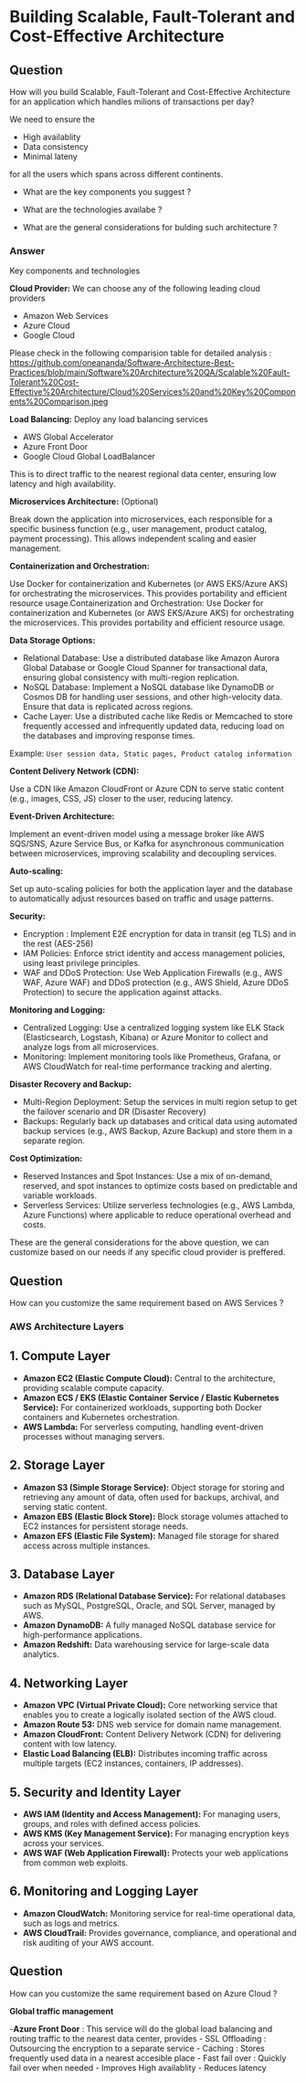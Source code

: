 # Building Scalable, Fault-Tolerant and Cost-Effective Architecture

## Question 

How will you build Scalable, Fault-Tolerant and Cost-Effective Architecture for an application which handles milions of transactions per day?

We need to ensure the 

- High availablity
- Data consistency
- Minimal lateny 

for all the users which spans across different continents.

- What are the key components you suggest ?

- What are the technologies availabe ?

- What are the general considerations for bulding such architecture ?

### Answer

Key components and technologies

**Cloud Provider:** We can choose any of the following leading cloud providers

- Amazon Web Services
- Azure Cloud
- Google Cloud

Please check in the following comparision table for detailed analysis : https://github.com/oneananda/Software-Architecture-Best-Practices/blob/main/Software%20Architecture%20QA/Scalable%20Fault-Tolerant%20Cost-Effective%20Architecture/Cloud%20Services%20and%20Key%20Components%20Comparison.jpeg

**Load Balancing:** Deploy any load balancing services

- AWS Global Accelerator
- Azure Front Door
- Google Cloud Global LoadBalancer

This is to direct traffic to the nearest regional data center, ensuring low latency and high availability.

**Microservices Architecture:** (Optional)

Break down the application into microservices, each responsible for a specific business function (e.g., user management, product catalog, payment processing). This allows independent scaling and easier management.

**Containerization and Orchestration:** 

Use Docker for containerization and Kubernetes (or AWS EKS/Azure AKS) for orchestrating the microservices. This provides portability and efficient resource usage.Containerization and Orchestration: Use Docker for containerization and Kubernetes (or AWS EKS/Azure AKS) for orchestrating the microservices. This provides portability and efficient resource usage.

**Data Storage Options:**

- Relational Database: 
Use a distributed database like Amazon Aurora Global Database or Google Cloud Spanner for transactional data, ensuring global consistency with multi-region replication.
- NoSQL Database: 
Implement a NoSQL database like DynamoDB or Cosmos DB for handling user sessions, and other high-velocity data. Ensure that data is replicated across regions.
- Cache Layer: 
Use a distributed cache like Redis or Memcached to store frequently accessed and infrequently updated data, reducing load on the databases and improving response times.

Example: `User session data, Static pages, Product catalog information`

**Content Delivery Network (CDN):** 

Use a CDN like Amazon CloudFront or Azure CDN to serve static content (e.g., images, CSS, JS) closer to the user, reducing latency.

**Event-Driven Architecture:** 

Implement an event-driven model using a message broker like AWS SQS/SNS, Azure Service Bus, or Kafka for asynchronous communication between microservices, improving scalability and decoupling services.

**Auto-scaling:** 

Set up auto-scaling policies for both the application layer and the database to automatically adjust resources based on traffic and usage patterns.

**Security:**

- Encryption : Implement E2E encryption for data in transit (eg TLS) and in the rest (AES-256)
- IAM Policies: Enforce strict identity and access management policies, using least privilege principles.
- WAF and DDoS Protection: Use Web Application Firewalls (e.g., AWS WAF, Azure WAF) and DDoS protection (e.g., AWS Shield, Azure DDoS Protection) to secure the application against attacks.

**Monitoring and Logging:**

- Centralized Logging: Use a centralized logging system like ELK Stack (Elasticsearch, Logstash, Kibana) or Azure Monitor to collect and analyze logs from all microservices.
- Monitoring: Implement monitoring tools like Prometheus, Grafana, or AWS CloudWatch for real-time performance tracking and alerting.

**Disaster Recovery and Backup:**

- Multi-Region Deployment: Setup the services in multi region setup to get the failover scenario and DR (Disaster Recovery)
- Backups: Regularly back up databases and critical data using automated backup services (e.g., AWS Backup, Azure Backup) and store them in a separate region.

**Cost Optimization:**

- Reserved Instances and Spot Instances: Use a mix of on-demand, reserved, and spot instances to optimize costs based on predictable and variable workloads.
- Serverless Services: Utilize serverless technologies (e.g., AWS Lambda, Azure Functions) where applicable to reduce operational overhead and costs.

These are the general considerations for the above question, we can customize based on our needs if any specific cloud provider is preffered.

## Question 

How can you customize the same requirement based on AWS Services ?

### AWS Architecture Layers

## 1. Compute Layer

- **Amazon EC2 (Elastic Compute Cloud):** Central to the architecture, providing scalable compute capacity.
- **Amazon ECS / EKS (Elastic Container Service / Elastic Kubernetes Service):** For containerized workloads, supporting both Docker containers and Kubernetes orchestration.
- **AWS Lambda:** For serverless computing, handling event-driven processes without managing servers.

## 2. Storage Layer

- **Amazon S3 (Simple Storage Service):** Object storage for storing and retrieving any amount of data, often used for backups, archival, and serving static content.
- **Amazon EBS (Elastic Block Store):** Block storage volumes attached to EC2 instances for persistent storage needs.
- **Amazon EFS (Elastic File System):** Managed file storage for shared access across multiple instances.

## 3. Database Layer

- **Amazon RDS (Relational Database Service):** For relational databases such as MySQL, PostgreSQL, Oracle, and SQL Server, managed by AWS.
- **Amazon DynamoDB:** A fully managed NoSQL database service for high-performance applications.
- **Amazon Redshift:** Data warehousing service for large-scale data analytics.

## 4. Networking Layer

- **Amazon VPC (Virtual Private Cloud):** Core networking service that enables you to create a logically isolated section of the AWS cloud.
- **Amazon Route 53:** DNS web service for domain name management.
- **Amazon CloudFront:** Content Delivery Network (CDN) for delivering content with low latency.
- **Elastic Load Balancing (ELB):** Distributes incoming traffic across multiple targets (EC2 instances, containers, IP addresses).

## 5. Security and Identity Layer

- **AWS IAM (Identity and Access Management):** For managing users, groups, and roles with defined access policies.
- **AWS KMS (Key Management Service):** For managing encryption keys across your services.
- **AWS WAF (Web Application Firewall):** Protects your web applications from common web exploits.

## 6. Monitoring and Logging Layer

- **Amazon CloudWatch:** Monitoring service for real-time operational data, such as logs and metrics.
- **AWS CloudTrail:** Provides governance, compliance, and operational and risk auditing of your AWS account.

## Question 

How can you customize the same requirement based on Azure Cloud ?

**Global traffic management**

-**Azure Front Door** : This service will do the global load balancing and routing traffic to the nearest data center, provides
	- SSL Offloading : Outsourcing the encryption to a separate service
	- Caching : Stores frequently used data in a nearest accesible place
	- Fast fail over : Quickly fail over when needed
	- Improves High availablity
	- Reduces latency